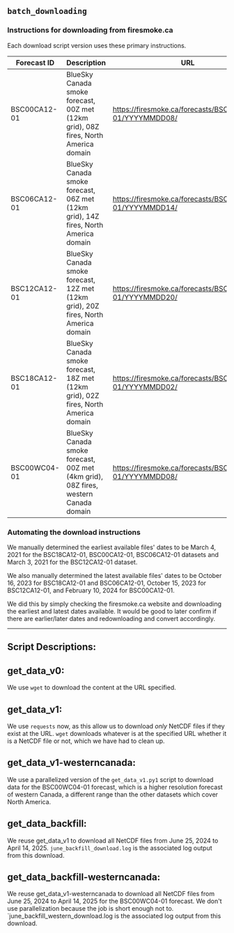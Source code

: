 ## `batch_downloading`

### Instructions for downloading from firesmoke.ca
Each download script version uses these primary instructions.

| Forecast ID     | Description                                                            | URL                                                                          | Instructions                                                                                             |
|-----------------|------------------------------------------------------------------------|------------------------------------------------------------------------------|-----------------------------------------------------------------------------------------------------------|
| BSC00CA12-01    | BlueSky Canada smoke forecast, 00Z met (12km grid), 08Z fires, North America domain | https://firesmoke.ca/forecasts/BSC00CA12-01/YYYYMMDD08/              | Replace YYYYMMDD with date; append "dispersion.nc" or "dispersion.kmz" to download data                    |
| BSC06CA12-01    | BlueSky Canada smoke forecast, 06Z met (12km grid), 14Z fires, North America domain | https://firesmoke.ca/forecasts/BSC06CA12-01/YYYYMMDD14/              | Replace YYYYMMDD with date; append "dispersion.nc" or "dispersion.kmz" to download data                    |
| BSC12CA12-01    | BlueSky Canada smoke forecast, 12Z met (12km grid), 20Z fires, North America domain | https://firesmoke.ca/forecasts/BSC12CA12-01/YYYYMMDD20/              | Replace YYYYMMDD with date; append "dispersion.nc" or "dispersion.kmz" to download data                    |
| BSC18CA12-01    | BlueSky Canada smoke forecast, 18Z met (12km grid), 02Z fires, North America domain | https://firesmoke.ca/forecasts/BSC18CA12-01/YYYYMMDD02/               | Replace YYYYMMDD with date; append "dispersion.nc" or "dispersion.kmz" to download data                    |
| BSC00WC04-01    | BlueSky Canada smoke forecast, 00Z met (4km grid), 08Z fires, western Canada domain | https://firesmoke.ca/forecasts/BSC00WC04-01/YYYYMMDD08/         | Replace YYYYMMDD with date; append "dispersion.nc" or "dispersion.kmz" to download data |

### Automating the download instructions

We manually determined the earliest available files' dates to be March 4, 2021 for the BSC18CA12-01, BSC00CA12-01, BSC06CA12-01 datasets and March 3, 2021 for the BSC12CA12-01 dataset.

We also manually determined the latest available files' dates to be October 16, 2023 for BSC18CA12-01 and BSC06CA12-01, October 15, 2023 for BSC12CA12-01, and February 10, 2024 for BSC00CA12-01.

We did this by simply checking the firesmoke.ca website and downloading the earliest and latest dates available. It would be good to later confirm if there are earlier/later dates and redownloading and convert accordingly.

---
## Script Descriptions:

get_data_v0:
---
We use `wget` to download the content at the URL specified. 

get_data_v1:
---
We use `requests` now, as this allow us to download _only_ NetCDF files if they exist at the URL. `wget` downloads whatever is at the specified URL whether it is a NetCDF file or not, which we have had to clean up.

get_data_v1-westerncanada:
---
We use a parallelized version of the `get_data_v1.py1` script to download data for the BSC00WC04-01 forecast, which is a higher resolution forecast of western Canada, a different range than the other datasets which cover North America.

get_data_backfill:
---
We reuse get_data_v1 to download all NetCDF files from June 25, 2024 to April 14, 2025. `june_backfill_download.log` is the associated log output from this download.

get_data_backfill-westerncanada:
---
We reuse get_data_v1-westerncanada to download all NetCDF files from June 25, 2024 to April 14, 2025 for the BSC00WC04-01 forecast. We don't use parallelization because the job is short enough not to. `june_backfill_western_download.log is the associated log output from this download.
